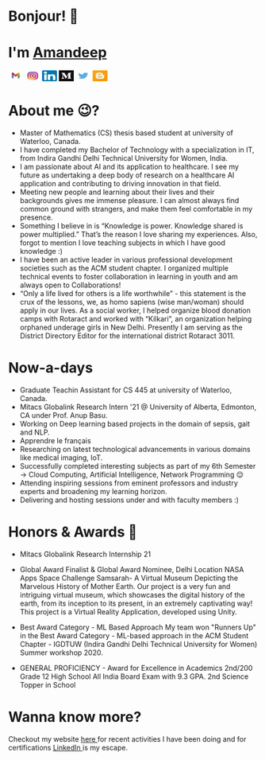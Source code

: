 



# Bonjour! :wave:
# I'm <a href="http://website-amandeep.000webhostapp.com/" > Amandeep </a>

<a href="https://mail.google.com/mail/u/0/?tab=wm#inbox" rel="some text">![This](https://github.com/amandeep25/README.md/blob/main/Gmail-logo%20(1)%20(1).jpg)</a>
<a href="https://www.instagram.com/aman.ka__ur/" rel="some text">![This](https://github.com/amandeep25/README.md/blob/main/insta%20(1).jpg)</a>
<a href="https://www.linkedin.com/in/amandeep-kaur-81b677183/" rel="some text">![This](https://github.com/amandeep25/README.md/blob/main/linkedin%20(1).jpg)</a>
<a href="https://amandeep25900.medium.com/" rel="some text">![This](https://github.com/amandeep25/README.md/blob/main/medium%20(1).jpg)</a>
<a href="https://twitter.com/Amandee15945654" rel="some text">![This](https://github.com/amandeep25/README.md/blob/main/twitter%20(2).jpg)</a>
<a href="https://www.blogger.com/blog/posts/1956956158408443520" rel="some text">![This](https://github.com/amandeep25/README.md/blob/main/blogspot%20(1).jpg)</a>


# About me :wink:? 
- Master of Mathematics (CS) thesis based student at university of Waterloo, Canada.
- I have completed my Bachelor of Technology with a specialization in IT, from Indira Gandhi Delhi Technical University for Women, India.
- I am passionate about AI and its application to healthcare. I see my future as undertaking a deep body of research on a healthcare AI application and contributing to driving innovation in that field.
- Meeting new people and learning about their lives and their backgrounds gives me immense pleasure. I can almost always find common ground with strangers, and make them feel comfortable in my presence.
- Something I believe in is “Knowledge is power. Knowledge shared is power multiplied.”
That’s the reason I love sharing my experiences. Also, forgot to mention I love teaching subjects in which I have good knowledge :)
- I have been an active leader in various professional development societies such as the ACM student chapter. I organized multiple technical events to foster collaboration in learning in youth and am always open to Collaborations!
- “Only a life lived for others is a life worthwhile” - this statement is the crux of the lessons, we, as homo sapiens (wise man/woman) should apply in our lives. As a social worker, I helped organize blood donation camps with Rotaract and worked with “Kilkari”, an organization helping orphaned underage girls in New Delhi. Presently I am serving as the District Directory Editor for the international district Rotaract 3011. 


# Now-a-days 
- Graduate Teachin Assistant for CS 445 at university of Waterloo, Canada.
- Mitacs Globalink Research Intern '21 @ University of Alberta, Edmonton, CA under Prof. Anup Basu.
- Working on Deep learning based projects in the domain of sepsis, gait and NLP.
- Apprendre le français
- Researching on latest technological advancements in various domains like medical imaging, IoT.
- Successfully completed interesting subjects as part of my 6th Semester -> Cloud Computing, Artificial Intelligence, Network Programming :relieved:
- Attending inspiring sessions from eminent professors and industry experts and broadening my learning horizon.
- Delivering and hosting sessions under and with faculty members :) 


# Honors & Awards 🏅
- Mitacs Globalink Research Internship 21
- Global Award Finalist & Global Award Nominee, Delhi Location 
NASA Apps Space Challenge
Samsarah- A Virtual Museum Depicting the Marvelous History of Mother Earth.
Our project is a very fun and intriguing virtual museum, which showcases the digital history of the earth, from its inception to its present, in an extremely captivating way! This project is a Virtual Reality Application, developed using Unity.

- Best Award Category - ML Based Approach
My team won "Runners Up" in the Best Award Category - ML-based approach in the ACM Student Chapter - IGDTUW (Indira Gandhi Delhi Technical University for Women) Summer workshop 2020.

- GENERAL PROFICIENCY - Award for Excellence in Academics 
2nd/200 Grade 12 High School All India Board Exam with 9.3 GPA.
2nd Science Topper in School


# Wanna know more? 
Checkout my website <a href = "http://website-amandeep.000webhostapp.com/"> here </a> for recent activities I have been doing and for certifications <a href = "https://www.linkedin.com/in/amandeep-kaur-81b677183/"> LinkedIn </a> is my escape.

